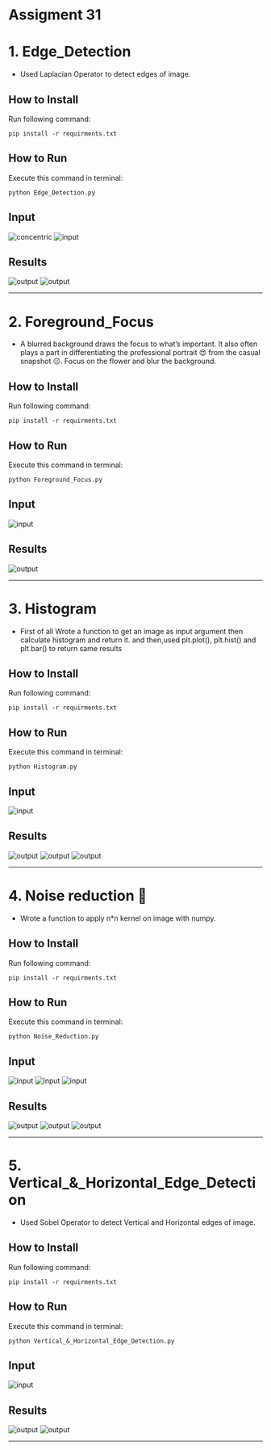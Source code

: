 # Assigment 31


# 1. Edge_Detection
+ Used Laplacian Operator to detect edges of image.

## How to Install
Run following command:
```
pip install -r requirments.txt
```


## How to Run
Execute this command in terminal:

```
python Edge_Detection.py
```
## Input

![concentric](Input/lion.png)
![input](Input/spider.png)

## Results

![output](output\Result_lion.jpg)
![output](output\Result_Spider.jpg)

------------------------------------------------------

# 2. Foreground_Focus
+  A blurred background draws the focus to what’s important. It also often plays a part in differentiating the professional portrait 😍 from the casual snapshot 😐.
    Focus on the flower and blur the background.

## How to Install
Run following command:
```
pip install -r requirments.txt
```


## How to Run
Execute this command in terminal:

```
python Foreground_Focus.py
```
## Input

![input](input\flower.jpg)


## Results

![output](output\Flower.png)

------------------------------------------------------

# 3. Histogram 
+ First of all Wrote a function to get an image as input argument then calculate histogram and return it. 
and then,used plt.plot(), plt.hist() and plt.bar() to return same results

## How to Install
Run following command:
```
pip install -r requirments.txt
```

## How to Run
Execute this command in terminal:

```
python Histogram.py
```

## Input

![input](input\Cats.jpeg)

## Results

![output](output\Plt.bar.png)
![output](output\Plt.hist.png)
![output](output\Plt.plot.png)





------------------------------------------------------


# 4. Noise reduction 🩻
+ Wrote a function to apply n*n kernel on image with numpy. 

## How to Install
Run following command:
```
pip install -r requirments.txt
```

## How to Run
Execute this command in terminal:

```
python Noise_Reduction.py
```

## Input

![input](input\xray_noisy.png)
![input](input\kboard.jpg)
![input](input\circle.jpg)

## Results

![output](output\Result_xray_noisy.png)
![output](output\Result_Board.jpg)
![output](output\Result_circle.jpg)



------------------------------------------------------
# 5. Vertical_&_Horizontal_Edge_Detection

+ Used Sobel Operator to detect Vertical and Horizontal edges of image.

## How to Install
Run following command:
```
pip install -r requirments.txt
```

## How to Run
Execute this command in terminal:

```
python Vertical_&_Horizontal_Edge_Detection.py
```

## Input

![input](input\home.png)

## Results

![output](output\Home_Horizental.png)
![output](output\Home_Vertical.png)


------------------------------------------------------

